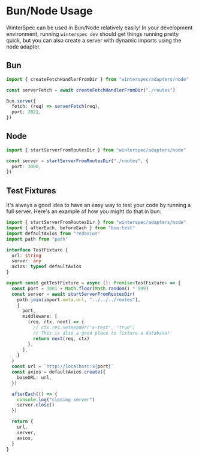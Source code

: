 # Bun/Node Usage

WinterSpec can be used in Bun/Node relatively easily! In your development environment,
running `winterspec dev` should get things running pretty quick, but you can also
create a server with dynamic imports using the node adapter.

## Bun

```ts
import { createFetchHandlerFromDir } from "winterspec/adapters/node"

const serverFetch = await createFetchHandlerFromDir("./routes")

Bun.serve({
  fetch: (req) => serverFetch(req),
  port: 3021,
})
```

## Node

```ts
import { startServerFromRoutesDir } from "winterspec/adapters/node"

const server = startServerFromRoutesDir("./routes", {
  port: 3000,
})
```

## Test Fixtures

It's always a good idea to have an easy way to test your code by running a full
server. Here's an example of how you might do that in bun:

```ts
import { startServerFromRoutesDir } from "winterspec/adapters/node"
import { afterEach, beforeEach } from "bun:test"
import defaultAxios from "redaxios"
import path from "path"

interface TestFixture {
  url: string
  server: any
  axios: typeof defaultAxios
}

export const getTestFixture = async (): Promise<TestFixture> => {
  const port = 3001 + Math.floor(Math.random() * 999)
  const server = await startServerFromRoutesDir(
    path.join(import.meta.url, "../../../routes"),
    {
      port,
      middleware: [
        (req, ctx, next) => {
          // ctx.res.setHeader("x-test", "true")
          // This is also a good place to fixture a database!
          return next(req, ctx)
        },
      ],
    }
  )
  const url = `http://localhost:${port}`
  const axios = defaultAxios.create({
    baseURL: url,
  })

  afterEach(() => {
    console.log("closing server")
    server.close()
  })

  return {
    url,
    server,
    axios,
  }
}
```
